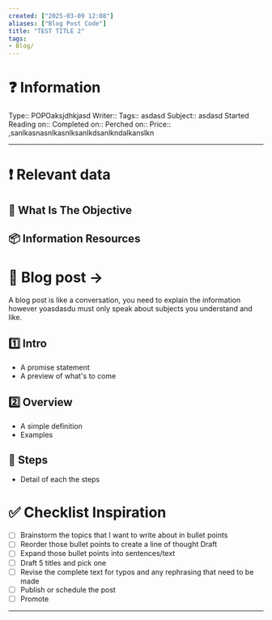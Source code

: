 ```yaml
---
created: ["2025-03-09 12:08"]
aliases: ["Blog Post Code"]
title: "TEST TITLE 2"
tags:
- Blog/
---
```

# ❓ Information
Type:: POPOaksjdhkjasd
Writer:: 
Tags:: asdasd
Subject:: asdasd
Started Reading on:: 
Completed on:: 
Perched on:: 
Price:: ,sanlkasnasnlkasnlksanlkdsanlkndalkanslkn

---
# ❗ Relevant data
## 🎯 What Is The Objective
## 📦 Information Resources


# 🔰 Blog post ->  
A blog post is like a conversation, you need to explain the information however yoasdasdu must only speak about subjects you understand and like. 
## 1️⃣ Intro 
* A promise statement 
* A preview of what's to come 
## 2️⃣ Overview 
* A simple definition 
* Examples 
## 📃 Steps 
* Detail of each the steps 
# ✅ Checklist Inspiration
- [ ] Brainstorm the topics that I want to write about in bullet points 
- [ ] Reorder those bullet points to create a line of thought Draft
- [ ] Expand those bullet points into sentences/text
- [ ] Draft 5 titles and pick one
- [ ] Revise the complete text for typos and any rephrasing that need to be made 
- [ ] Publish or schedule the post
- [ ] Promote

---